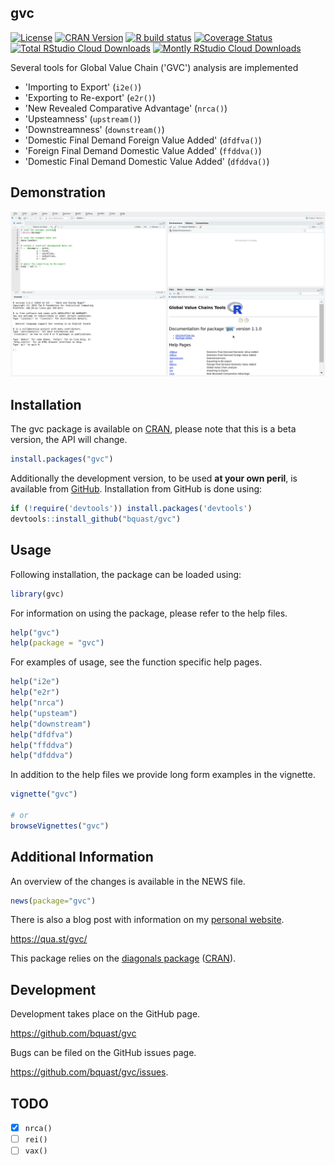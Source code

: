 gvc
--------------
[![License](https://img.shields.io/badge/license-GPLv3-brightgreen.svg?style=flat)](https://www.gnu.org/licenses/gpl-3.0.html)
[![CRAN Version](https://www.r-pkg.org/badges/version/gvc)](https://cran.r-project.org/package=gvc)
[![R build status](https://github.com/bquast/gvc/workflows/R-CMD-check/badge.svg)](https://github.com/bquast/gvc/actions?workflow=R-CMD-check)
[![Coverage Status](https://img.shields.io/codecov/c/github/bquast/gvc/master.svg)](https://codecov.io/bquast/gvc/gvc?branch=master)
[![Total RStudio Cloud Downloads](https://cranlogs.r-pkg.org/badges/grand-total/gvc?color=brightgreen)](https://cran.r-project.org/package=gvc)
[![Montly RStudio Cloud Downloads](https://cranlogs.r-pkg.org/badges/gvc?color=brightgreen)](https://cran.r-project.org/package=gvc)

Several tools for Global Value Chain ('GVC') analysis are implemented

- 'Importing to Export' (`i2e()`)
- 'Exporting to Re-export' (`e2r()`)
- 'New Revealed Comparative Advantage' (`nrca()`)
- 'Upsteamness' (`upstream()`)
- 'Downstreamness' (`downstream()`)
- 'Domestic Final Demand Foreign Value Added' (`dfdfva()`)
- 'Foreign Final Demand Domestic Value Added' (`ffddva()`)
- 'Domestic Final Demand Domestic Value Added' (`dfddva()`)

Demonstration
---------------
![gvc demonstration](https://github.com/bquast/R-demo-GIFs/blob/master/gvc.gif)


Installation
--------------
The gvc package is available on [CRAN](https://cran.r-project.org/package=gvc), please note that this is a beta version, the API will change.

```r
install.packages("gvc")
```

Additionally the development version, to be used **at your own peril**, is available from [GitHub](https://github.com/bquast/gvc).
Installation from GitHub is done using:

```r
if (!require('devtools')) install.packages('devtools')
devtools::install_github("bquast/gvc")
```


Usage
----------
Following installation, the package can be loaded using:

```r
library(gvc)
```

For information on using the package, please refer to the help files.

```r
help("gvc")
help(package = "gvc")
```
    
For examples of usage, see the function specific help pages.

```r
help("i2e")
help("e2r")
help("nrca")
help("upsteam")
help("downstream")
help("dfdfva")
help("ffddva")
help("dfddva")
```

In addition to the help files we provide long form examples in the vignette.

```r
vignette("gvc")

# or
browseVignettes("gvc")
```


Additional Information
-----------------------
An overview of the changes is available in the NEWS file.

```r
news(package="gvc")
```

There is also a blog post with information on my [personal website](https://qua.st/).

https://qua.st/gvc/

This package relies on the [diagonals package](https://qua.st/diagonals) ([CRAN](https://cran.r-project.org/package=diagonals)).


Development
-------------
Development takes place on the GitHub page.

https://github.com/bquast/gvc

Bugs can be filed on the GitHub issues page.

https://github.com/bquast/gvc/issues.


TODO
-------------

 * [x] `nrca()`
 * [ ] `rei()`
 * [ ] `vax()`
